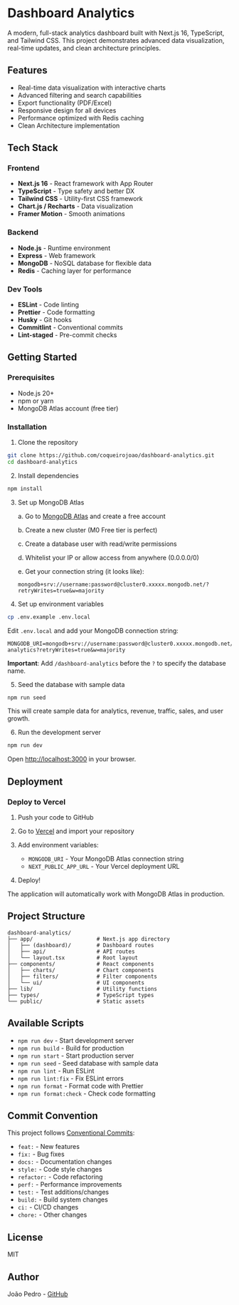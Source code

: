 # Dashboard Analytics

A modern, full-stack analytics dashboard built with Next.js 16, TypeScript, and Tailwind CSS. This project demonstrates advanced data visualization, real-time updates, and clean architecture principles.

## Features

- Real-time data visualization with interactive charts
- Advanced filtering and search capabilities
- Export functionality (PDF/Excel)
- Responsive design for all devices
- Performance optimized with Redis caching
- Clean Architecture implementation

## Tech Stack

### Frontend

- **Next.js 16** - React framework with App Router
- **TypeScript** - Type safety and better DX
- **Tailwind CSS** - Utility-first CSS framework
- **Chart.js / Recharts** - Data visualization
- **Framer Motion** - Smooth animations

### Backend

- **Node.js** - Runtime environment
- **Express** - Web framework
- **MongoDB** - NoSQL database for flexible data
- **Redis** - Caching layer for performance

### Dev Tools

- **ESLint** - Code linting
- **Prettier** - Code formatting
- **Husky** - Git hooks
- **Commitlint** - Conventional commits
- **Lint-staged** - Pre-commit checks

## Getting Started

### Prerequisites

- Node.js 20+
- npm or yarn
- MongoDB Atlas account (free tier)

### Installation

1. Clone the repository

```bash
git clone https://github.com/coqueirojoao/dashboard-analytics.git
cd dashboard-analytics
```

2. Install dependencies

```bash
npm install
```

3. Set up MongoDB Atlas

   a. Go to [MongoDB Atlas](https://www.mongodb.com/cloud/atlas/register) and create a free account

   b. Create a new cluster (M0 Free tier is perfect)

   c. Create a database user with read/write permissions

   d. Whitelist your IP or allow access from anywhere (0.0.0.0/0)

   e. Get your connection string (it looks like):

   ```
   mongodb+srv://username:password@cluster0.xxxxx.mongodb.net/?retryWrites=true&w=majority
   ```

4. Set up environment variables

```bash
cp .env.example .env.local
```

Edit `.env.local` and add your MongoDB connection string:

```env
MONGODB_URI=mongodb+srv://username:password@cluster0.xxxxx.mongodb.net/dashboard-analytics?retryWrites=true&w=majority
```

**Important**: Add `/dashboard-analytics` before the `?` to specify the database name.

5. Seed the database with sample data

```bash
npm run seed
```

This will create sample data for analytics, revenue, traffic, sales, and user growth.

6. Run the development server

```bash
npm run dev
```

Open [http://localhost:3000](http://localhost:3000) in your browser.

## Deployment

### Deploy to Vercel

1. Push your code to GitHub

2. Go to [Vercel](https://vercel.com) and import your repository

3. Add environment variables:
   - `MONGODB_URI` - Your MongoDB Atlas connection string
   - `NEXT_PUBLIC_APP_URL` - Your Vercel deployment URL

4. Deploy!

The application will automatically work with MongoDB Atlas in production.

## Project Structure

```
dashboard-analytics/
├── app/                    # Next.js app directory
│   ├── (dashboard)/        # Dashboard routes
│   ├── api/                # API routes
│   └── layout.tsx          # Root layout
├── components/             # React components
│   ├── charts/             # Chart components
│   ├── filters/            # Filter components
│   └── ui/                 # UI components
├── lib/                    # Utility functions
├── types/                  # TypeScript types
└── public/                 # Static assets
```

## Available Scripts

- `npm run dev` - Start development server
- `npm run build` - Build for production
- `npm run start` - Start production server
- `npm run seed` - Seed database with sample data
- `npm run lint` - Run ESLint
- `npm run lint:fix` - Fix ESLint errors
- `npm run format` - Format code with Prettier
- `npm run format:check` - Check code formatting

## Commit Convention

This project follows [Conventional Commits](https://www.conventionalcommits.org/):

- `feat:` - New features
- `fix:` - Bug fixes
- `docs:` - Documentation changes
- `style:` - Code style changes
- `refactor:` - Code refactoring
- `perf:` - Performance improvements
- `test:` - Test additions/changes
- `build:` - Build system changes
- `ci:` - CI/CD changes
- `chore:` - Other changes

## License

MIT

## Author

João Pedro - [GitHub](https://github.com/coqueirojoao)
